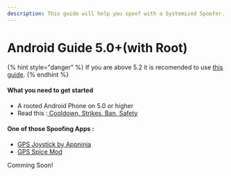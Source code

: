 ```yaml
---
description: This guide will help you spoof with a Systemized Spoofer.
---
```


# Android Guide 5.0+\(with Root\)

{% hint style="danger" %}
If you are above 5.2 it is recomended to use [this guide](android-guide-without-root.md).
{% endhint %}



#### What you need to get started

* A rooted Android Phone on 5.0 or higher
* Read this :[ Cooldown, Strikes, Ban, Safety](../links-faqs-error/cooldown-strikes-ban-safety.md)

#### One of those Spoofing Apps :

* [GPS Joystick by Appninja](http://gpsjoystick.theappninjas.com/faq/)
* [GPS Spice Mod](https://drive.google.com/file/d/1DVyQkLqkd9Oe-mKRJvz7SDBaC-E6FRJI/view)

Comming Soon!

